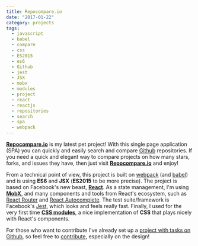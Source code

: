 ```yaml
---
title: Repocompare.io
date: "2017-01-22"
category: projects
tags:
  - javascript
  - babel
  - compare
  - css
  - ES2015
  - es6
  - Github
  - jest
  - JSX
  - mobx
  - modules
  - project
  - react
  - reactjs
  - repositories
  - search
  - spa
  - webpack
---
```


**[Repocompare.io](http://repocompare.io)** is my latest pet project! With this single page application (SPA) you can quickly and easily search and compare [Github](https://github.com/) repositories. If you need a quick and elegant way to compare projects on how many stars, forks, and issues they have, then just visit **[Repocompare.io](http://repocompare.io)** and enjoy!

From a technical point of view, this project is built on [webpack](https://webpack.github.io/) (and [babel](https://babeljs.io/)) and is using **ES6** and **JSX** (**ES2015** to be more precise). The project is based on Facebook's new beast, [**React**](https://facebook.github.io/react/). As a state management, I'm using [**MobX**](https://mobx.js.org/), and many components and tools from React's ecosystem, such as [React Router](https://github.com/ReactTraining/react-router) and [React Autocomplete](https://github.com/reactjs/react-autocomplete). The test suite/framework is Facebook's [Jest](https://facebook.github.io/jest/), which looks and feels really fast. Finally, I used for the very first time [**CSS modules**](https://github.com/css-modules/css-modules), a nice implementation of **CSS** that plays nicely with React's components.

For those who want to contribute I've already set up a [project with tasks on Github](https://github.com/tsevdos/repocompare/projects/1), so feel free to [contribute](https://github.com/tsevdos/repocompare), especially on the design!
